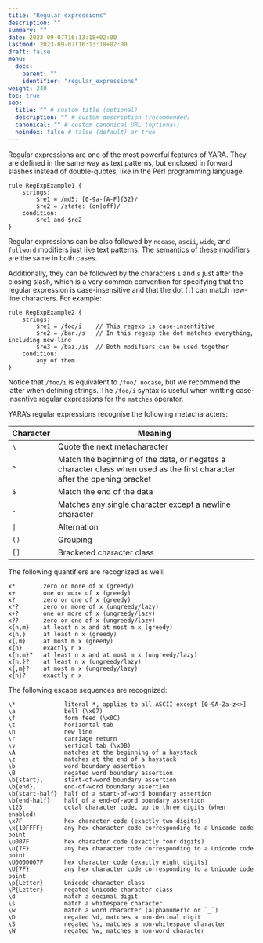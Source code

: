 ```yaml
---
title: "Regular expressions"
description: ""
summary: ""
date: 2023-09-07T16:13:18+02:00
lastmod: 2023-09-07T16:13:18+02:00
draft: false
menu:
  docs:
    parent: ""
    identifier: "regular_expressions"
weight: 240
toc: true
seo:
  title: "" # custom title (optional)
  description: "" # custom description (recommended)
  canonical: "" # custom canonical URL (optional)
  noindex: false # false (default) or true
---
```


Regular expressions are one of the most powerful features of YARA. They are
defined in the same way as text patterns, but enclosed in forward slashes
instead of double-quotes, like in the Perl programming language.

```yara
rule RegExpExample1 {
    strings:
        $re1 = /md5: [0-9a-fA-F]{32}/
        $re2 = /state: (on|off)/
    condition:
        $re1 and $re2
}
```

Regular expressions can be also followed by `nocase`, `ascii`, `wide`,
and `fullword` modifiers just like text patterns. The semantics of these
modifiers are the same in both cases.

Additionally, they can be followed by the characters `i` and `s` just after the
closing slash, which is a very common convention for specifying that the regular
expression is case-insensitive and that the dot (`.`) can match new-line
characters. For example:

```yara
rule RegExpExample2 {
    strings:
        $re1 = /foo/i    // This regexp is case-insentitive
        $re2 = /bar./s   // In this regexp the dot matches everything, including new-line
        $re3 = /baz./is  // Both modifiers can be used together
    condition:
        any of them
}
```

Notice that `/foo/i` is equivalent to `/foo/ nocase`, but we recommend the
latter when defining strings. The `/foo/i` syntax is useful when writting
case-insentive regular expressions for the `matches` operator.

YARA’s regular expressions recognise the following metacharacters:

| Character | Meaning                                                                                                                  | 
|-----------|--------------------------------------------------------------------------------------------------------------------------|
| `\`       | Quote the next metacharacter                                                                                             | 
| `^`       | Match the beginning of the data, or negates a character class when used as the first character after the opening bracket |
| `$`       | Match the end of the data                                                                                                |
| `.`       | Matches any single character except a newline character                                                                  |
| `\|`      | Alternation                                                                                                              |                                                                                                               |
| `()`      | Grouping                                                                                                                 |
| `[]`      | Bracketed character class                                                                                                |

The following quantifiers are recognized as well:

```text
x*        zero or more of x (greedy)
x+        one or more of x (greedy)
x?        zero or one of x (greedy)
x*?       zero or more of x (ungreedy/lazy)
x+?       one or more of x (ungreedy/lazy)
x??       zero or one of x (ungreedy/lazy)
x{n,m}    at least n x and at most m x (greedy)
x{n,}     at least n x (greedy)
x{,m}     at most m x (greedy)
x{n}      exactly n x
x{n,m}?   at least n x and at most m x (ungreedy/lazy)
x{n,}?    at least n x (ungreedy/lazy)
x{,m}?    at most m x (ungreedy/lazy)
x{n}?     exactly n x
```

The following escape sequences are recognized:

```text
\*              literal *, applies to all ASCII except [0-9A-Za-z<>]
\a              bell (\x07)
\f              form feed (\x0C)
\t              horizontal tab
\n              new line
\r              carriage return
\v              vertical tab (\x0B)
\A              matches at the beginning of a haystack
\z              matches at the end of a haystack
\b              word boundary assertion
\B              negated word boundary assertion
\b{start},      start-of-word boundary assertion
\b{end},        end-of-word boundary assertion
\b{start-half}  half of a start-of-word boundary assertion
\b{end-half}    half of a end-of-word boundary assertion
\123            octal character code, up to three digits (when enabled)
\x7F            hex character code (exactly two digits)
\x{10FFFF}      any hex character code corresponding to a Unicode code point
\u007F          hex character code (exactly four digits)
\u{7F}          any hex character code corresponding to a Unicode code point
\U0000007F      hex character code (exactly eight digits)
\U{7F}          any hex character code corresponding to a Unicode code point
\p{Letter}      Unicode character class
\P{Letter}      negated Unicode character class
\d              match a decimal digit
\s              match a whitespace character
\w              match a word character (alphanumeric or `_`)
\D              negated \d, matches a non-decimal digit
\S              negated \s, matches a non-whitespace character
\W              negated \w, matches a non-word character
```
